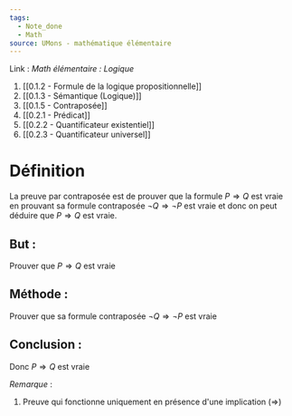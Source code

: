 ```yaml
---
tags:
  - Note_done
  - Math
source: UMons - mathématique élémentaire
---
```


Link : 
_Math élémentaire : Logique_
1. [[0.1.2 - Formule de la logique propositionnelle]]
2. [[0.1.3 - Sémantique (Logique)]]
3. [[0.1.5 - Contraposée]]
4. [[0.2.1 - Prédicat]]
5. [[0.2.2 - Quantificateur existentiel]]
6. [[0.2.3 - Quantificateur universel]]


# Définition
La preuve par contraposée est de prouver que la formule $P ⇒ Q$ est vraie en prouvant sa formule contraposée $¬Q ⇒ ¬P$ est vraie et donc on peut déduire que $P ⇒ Q$ est vraie.
## But :
Prouver que $P ⇒ Q$ est vraie

## Méthode :
Prouver que sa formule contraposée $¬Q ⇒ ¬P$ est vraie

## Conclusion :
Donc $P ⇒ Q$ est vraie

_Remarque_ :
1. Preuve qui fonctionne uniquement en présence d'une implication (⇒)